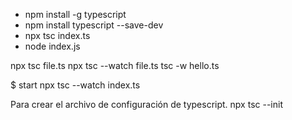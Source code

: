 - npm install -g typescript
- npm install typescript --save-dev
- npx tsc index.ts
- node index.js


npx tsc file.ts
npx tsc --watch file.ts
tsc -w hello.ts

$ start npx tsc --watch index.ts

Para crear el archivo de configuración de typescript.
npx tsc --init
